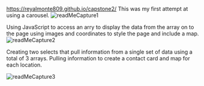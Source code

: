 
https://reyalmonte809.github.io/capstone2/
This was my first attempt at using a carousel.
![readMeCapture1](https://github.com/Reyalmonte809/capstone2/assets/166435045/568d107b-6ab7-452c-8ef9-46d862295f88)




Using JavaScript to access an arry to display the data from the array on to the page using images and coordinates to style the page and include a map.
![readMeCapture2](https://github.com/Reyalmonte809/capstone2/assets/166435045/9eedbd53-740f-4494-8d47-e81d4d296f5d)










Creating two selects that pull information from a single set of data using a total of 3 arrays. Pulling information to create a contact card and map for each location.

![readMeCapture3](https://github.com/Reyalmonte809/capstone2/assets/166435045/ba967361-3dd1-4395-855f-19f239a28b71)
